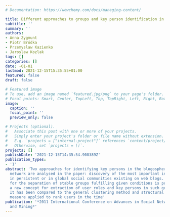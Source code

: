 ```yaml
---
# Documentation: https://wowchemy.com/docs/managing-content/

title: Different approaches to groups and key person identification in blogosphere
subtitle: ''
summary: ''
authors:
- Anna Zygmunt
- Piotr Bródka
- Przemyslaw Kazienko
- Jaroslaw Kozlak
tags: []
categories: []
date: -01-01
lastmod: 2021-12-15T15:35:55+01:00
featured: false
draft: false

# Featured image
# To use, add an image named `featured.jpg/png` to your page's folder.
# Focal points: Smart, Center, TopLeft, Top, TopRight, Left, Right, BottomLeft, Bottom, BottomRight.
image:
  caption: ''
  focal_point: ''
  preview_only: false

# Projects (optional).
#   Associate this post with one or more of your projects.
#   Simply enter your project's folder or file name without extension.
#   E.g. `projects = ["internal-project"]` references `content/project/deep-learning/index.md`.
#   Otherwise, set `projects = []`.
projects: []
publishDate: '2021-12-15T14:35:54.908389Z'
publication_types:
- '1'
abstract: 'Two approaches for identifying key persons in the blogosphere-based social
  network are analysed in the paper: discovery of the most important individuals either
  in persistent or in global social communities existing on web blogs. A new method
  for the separation of stable groups fulfilling given conditions is presented. Additionally,
  a new concept for extraction of user roles and key persons in such groups is proposed.
  It has been compared to the general clustering method and structural node position
  measure applied to rank users in the time'
publication: '*2011 International Conference on Advances in Social Networks Analysis
  and Mining*'
---
```

